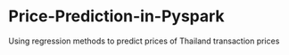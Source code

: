# Price-Prediction-in-Pyspark
Using regression methods to predict prices of Thailand transaction prices
